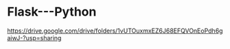 # Flask---Python

https://drive.google.com/drive/folders/1vUTOuxmxEZ6J68EFQVOnEoPdh6gaiwJ-?usp=sharing
